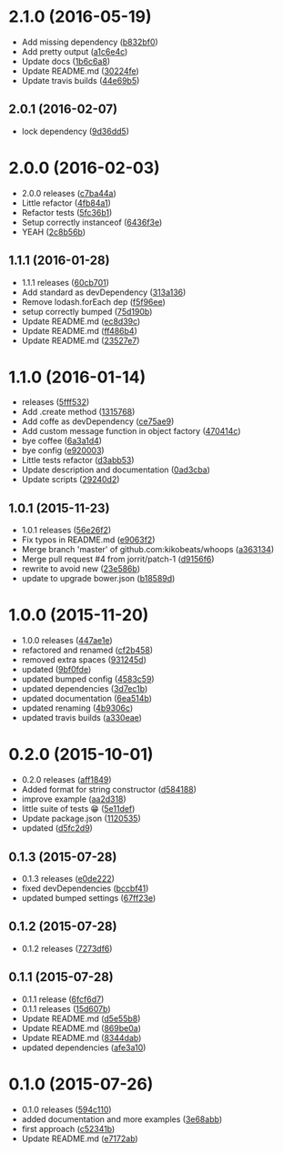<a name="2.1.0"></a>
# 2.1.0 (2016-05-19)

* Add missing dependency ([b832bf0](https://github.com/kikobeats/whoops/commit/b832bf0))
* Add pretty output ([a1c6e4c](https://github.com/kikobeats/whoops/commit/a1c6e4c))
* Update docs ([1b6c6a8](https://github.com/kikobeats/whoops/commit/1b6c6a8))
* Update README.md ([30224fe](https://github.com/kikobeats/whoops/commit/30224fe))
* Update travis builds ([44e69b5](https://github.com/kikobeats/whoops/commit/44e69b5))



<a name="2.0.1"></a>
## 2.0.1 (2016-02-07)


* lock dependency ([9d36dd5](https://github.com/kikobeats/whoops/commit/9d36dd5))



<a name="2.0.0"></a>
# 2.0.0 (2016-02-03)


* 2.0.0 releases ([c7ba44a](https://github.com/kikobeats/whoops/commit/c7ba44a))
* Little refactor ([4fb84a1](https://github.com/kikobeats/whoops/commit/4fb84a1))
* Refactor tests ([5fc36b1](https://github.com/kikobeats/whoops/commit/5fc36b1))
* Setup correctly instanceof ([6436f3e](https://github.com/kikobeats/whoops/commit/6436f3e))
* YEAH ([2c8b56b](https://github.com/kikobeats/whoops/commit/2c8b56b))



<a name="1.1.1"></a>
## 1.1.1 (2016-01-28)


* 1.1.1 releases ([60cb701](https://github.com/kikobeats/whoops/commit/60cb701))
* Add standard as devDependency ([313a136](https://github.com/kikobeats/whoops/commit/313a136))
* Remove lodash.forEach dep ([f5f96ee](https://github.com/kikobeats/whoops/commit/f5f96ee))
* setup correctly bumped ([75d190b](https://github.com/kikobeats/whoops/commit/75d190b))
* Update README.md ([ec8d39c](https://github.com/kikobeats/whoops/commit/ec8d39c))
* Update README.md ([ff486b4](https://github.com/kikobeats/whoops/commit/ff486b4))
* Update README.md ([23527e7](https://github.com/kikobeats/whoops/commit/23527e7))



<a name="1.1.0"></a>
# 1.1.0 (2016-01-14)


*  releases ([5fff532](https://github.com/kikobeats/whoops/commit/5fff532))
* Add .create method ([1315768](https://github.com/kikobeats/whoops/commit/1315768))
* Add coffe as devDependency ([ce75ae9](https://github.com/kikobeats/whoops/commit/ce75ae9))
* Add custom message function in object factory ([470414c](https://github.com/kikobeats/whoops/commit/470414c))
* bye coffee ([6a3a1d4](https://github.com/kikobeats/whoops/commit/6a3a1d4))
* bye config ([e920003](https://github.com/kikobeats/whoops/commit/e920003))
* Little tests refactor ([d3abb53](https://github.com/kikobeats/whoops/commit/d3abb53))
* Update description and documentation ([0ad3cba](https://github.com/kikobeats/whoops/commit/0ad3cba))
* Update scripts ([29240d2](https://github.com/kikobeats/whoops/commit/29240d2))



<a name="1.0.1"></a>
## 1.0.1 (2015-11-23)


* 1.0.1 releases ([56e26f2](https://github.com/kikobeats/whoops/commit/56e26f2))
* Fix typos in README.md ([e9063f2](https://github.com/kikobeats/whoops/commit/e9063f2))
* Merge branch 'master' of github.com:kikobeats/whoops ([a363134](https://github.com/kikobeats/whoops/commit/a363134))
* Merge pull request #4 from jorrit/patch-1 ([d9156f6](https://github.com/kikobeats/whoops/commit/d9156f6))
* rewrite to avoid new ([23e586b](https://github.com/kikobeats/whoops/commit/23e586b))
* update to upgrade bower.json ([b18589d](https://github.com/kikobeats/whoops/commit/b18589d))



<a name="1.0.0"></a>
# 1.0.0 (2015-11-20)


* 1.0.0 releases ([447ae1e](https://github.com/kikobeats/whoops/commit/447ae1e))
* refactored and renamed ([cf2b458](https://github.com/kikobeats/whoops/commit/cf2b458))
* removed extra spaces ([931245d](https://github.com/kikobeats/whoops/commit/931245d))
* updated ([9bf0fde](https://github.com/kikobeats/whoops/commit/9bf0fde))
* updated bumped config ([4583c59](https://github.com/kikobeats/whoops/commit/4583c59))
* updated dependencies ([3d7ec1b](https://github.com/kikobeats/whoops/commit/3d7ec1b))
* updated documentation ([6ea514b](https://github.com/kikobeats/whoops/commit/6ea514b))
* updated renaming ([4b9306c](https://github.com/kikobeats/whoops/commit/4b9306c))
* updated travis builds ([a330eae](https://github.com/kikobeats/whoops/commit/a330eae))



<a name="0.2.0"></a>
# 0.2.0 (2015-10-01)


* 0.2.0 releases ([aff1849](https://github.com/kikobeats/whoops/commit/aff1849))
* Added format for string constructor ([d584188](https://github.com/kikobeats/whoops/commit/d584188))
* improve example ([aa2d318](https://github.com/kikobeats/whoops/commit/aa2d318))
* little suite of tests 😁 ([5e11def](https://github.com/kikobeats/whoops/commit/5e11def))
* Update package.json ([1120535](https://github.com/kikobeats/whoops/commit/1120535))
* updated ([d5fc2d9](https://github.com/kikobeats/whoops/commit/d5fc2d9))



<a name="0.1.3"></a>
## 0.1.3 (2015-07-28)


* 0.1.3 releases ([e0de222](https://github.com/kikobeats/whoops/commit/e0de222))
* fixed devDependencies ([bccbf41](https://github.com/kikobeats/whoops/commit/bccbf41))
* updated bumped settings ([67ff23e](https://github.com/kikobeats/whoops/commit/67ff23e))



<a name="0.1.2"></a>
## 0.1.2 (2015-07-28)


* 0.1.2 releases ([7273df6](https://github.com/kikobeats/whoops/commit/7273df6))



<a name="0.1.1"></a>
## 0.1.1 (2015-07-28)


* 0.1.1 release ([6fcf6d7](https://github.com/kikobeats/whoops/commit/6fcf6d7))
* 0.1.1 releases ([15d607b](https://github.com/kikobeats/whoops/commit/15d607b))
* Update README.md ([d5e55b8](https://github.com/kikobeats/whoops/commit/d5e55b8))
* Update README.md ([869be0a](https://github.com/kikobeats/whoops/commit/869be0a))
* Update README.md ([8344dab](https://github.com/kikobeats/whoops/commit/8344dab))
* updated dependencies ([afe3a10](https://github.com/kikobeats/whoops/commit/afe3a10))



<a name="0.1.0"></a>
# 0.1.0 (2015-07-26)


* 0.1.0 releases ([594c110](https://github.com/kikobeats/whoops/commit/594c110))
* added documentation and more examples ([3e68abb](https://github.com/kikobeats/whoops/commit/3e68abb))
* first approach ([c52341b](https://github.com/kikobeats/whoops/commit/c52341b))
* Update README.md ([e7172ab](https://github.com/kikobeats/whoops/commit/e7172ab))



